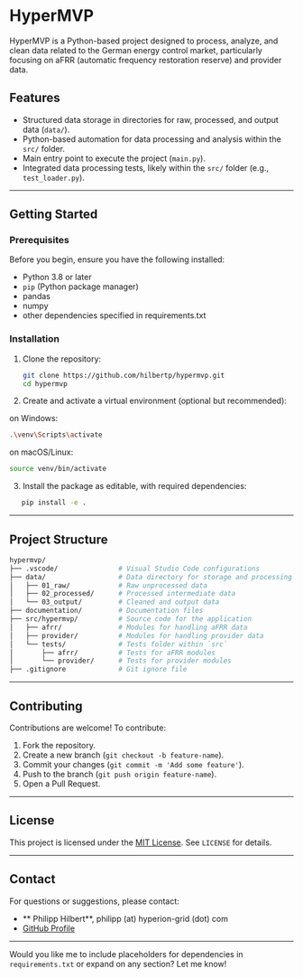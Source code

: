 
# **HyperMVP**
HyperMVP is a Python-based project designed to process, analyze, and clean data related to the German energy control market, particularly focusing on aFRR (automatic frequency restoration reserve) and provider data.

## **Features**
- Structured data storage in directories for raw, processed, and output data (`data/`).
- Python-based automation for data processing and analysis within the `src/` folder.
- Main entry point to execute the project (`main.py`).
- Integrated data processing tests, likely within the `src/` folder (e.g., `test_loader.py`).

---

## **Getting Started**

### **Prerequisites**
Before you begin, ensure you have the following installed:
- Python 3.8 or later
- `pip` (Python package manager)
- pandas
- numpy
- other dependencies specified in requirements.txt


### **Installation**
1. Clone the repository:
   ```bash
   git clone https://github.com/hilbertp/hypermvp.git
   cd hypermvp
   ```
2. Create and activate a virtual environment (optional but recommended):

on Windows:
```bash
.\venv\Scripts\activate
```
on macOS/Linux:
```bash
source venv/bin/activate
```
3. Install the package as editable, with required dependencies:
```bash
   pip install -e .
```

---


## **Project Structure**
```bash 
hypermvp/
├── .vscode/               # Visual Studio Code configurations
├── data/                  # Data directory for storage and processing
│   ├── 01_raw/            # Raw unprocessed data
│   ├── 02_processed/      # Processed intermediate data
│   └── 03_output/         # Cleaned and output data
├── documentation/         # Documentation files
├── src/hypermvp/          # Source code for the application
│   ├── afrr/              # Modules for handling aFRR data
│   ├── provider/          # Modules for handling provider data
│   └── tests/             # Tests folder within `src`
│       ├── afrr/          # Tests for aFRR modules
│       └── provider/      # Tests for provider modules
├── .gitignore             # Git ignore file
```

---

## **Contributing**
Contributions are welcome! To contribute:
1. Fork the repository.
2. Create a new branch (`git checkout -b feature-name`).
3. Commit your changes (`git commit -m 'Add some feature'`).
4. Push to the branch (`git push origin feature-name`).
5. Open a Pull Request.

---

## **License**
This project is licensed under the [MIT License](LICENSE). See `LICENSE` for details.

---

## **Contact**
For questions or suggestions, please contact:  
- ** Philipp Hilbert**, philipp (at) hyperion-grid (dot) com  
- [GitHub Profile](https://github.com/hilbertp)

---

Would you like me to include placeholders for dependencies in `requirements.txt` or expand on any section? Let me know!
